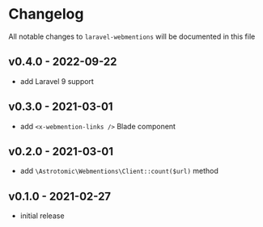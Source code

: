 # Changelog

All notable changes to `laravel-webmentions` will be documented in this file

## v0.4.0 - 2022-09-22

-   add Laravel 9 support

## v0.3.0 - 2021-03-01

-   add `<x-webmention-links />` Blade component

## v0.2.0 - 2021-03-01

-   add `\Astrotomic\Webmentions\Client::count($url)` method

## v0.1.0 - 2021-02-27

-   initial release
